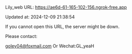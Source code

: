 Lily_web URL: https://ae6d-61-165-102-156.ngrok-free.app

Updated at: 2024-12-09 21:38:54

If you cannot open this URL, the server might be down.

Please contact: 

goley04@foxmail.com Or Wechat:GL_yeaH